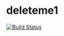 # deleteme1

[![Build Status](http://104.130.11.192:8080/job/test1/16/badge/icon)](http://104.130.11.192:8080/job/test1/16/)
